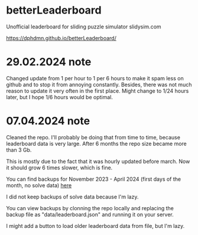 # betterLeaderboard
Unofficial leaderboard for sliding puzzle simulator slidysim.com 

https://dphdmn.github.io/betterLeaderboard/

# 29.02.2024 note

Changed update from 1 per hour to 1 per 6 hours to make it spam less on github and to stop it from annoying constantly. 
Besides, there was not much reason to update it very often in the first place.
Might change to 1/24 hours later, but I hope 1/6 hours would be optimal.

# 07.04.2024 note

Cleaned the repo. I'll probably be doing that from time to time, because leaderboard data is very large. After 6 months the repo size became more than 3 Gb. 

This is mostly due to the fact that it was hourly updated before march. Now it should grow 6 times slower, which is fine.

You can find backups for November 2023 - April 2024 (first days of the month, no solve data) [here](https://drive.google.com/file/d/1dzUc0bwpY4PUppNLjEXhW1WWHCu7CL-V/view?usp=sharing)

I did not keep backups of solve data because I'm lazy.

You can view backups by clonning the repo locally and replacing the backup file as "data/leaderboard.json" and running it on your server.

I might add a button to load older leaderboard data from file, but I'm lazy.
